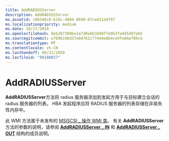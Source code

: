 ```yaml
---
title: AddRADIUSServer
description: AddRADIUSServer
ms.assetid: c8b540c8-b16c-4804-8698-87ced11a9797
ms.localizationpriority: medium
ms.date: 10/17/2018
ms.openlocfilehash: 8eb287309be3a7d0e6b3d98f7e9b37add5d97a65
ms.sourcegitcommit: e769619bd37e04762c77444e8b4ce9fe86ef09cb
ms.translationtype: MT
ms.contentlocale: zh-CN
ms.lasthandoff: 08/31/2020
ms.locfileid: "89188027"
---
```

# <a name="addradiusserver"></a>AddRADIUSServer


**AddRADIUSServer**方法将 radius 服务器添加到发起方用于与目标建立会话的 radius 服务器的列表。 HBA 发起程序应将 RADIUS 服务器的列表存储在非易失性内存中。

此 WMI 方法属于未发布的 [MSiSCSI \_ 操作 WMI 类](msiscsi-operations-wmi-class.md)。 有关 **AddRADIUSServer** 方法的参数的说明，请参阅 [**AddRADIUSServer \_ IN**](/windows-hardware/drivers/ddi/iscsiop/ns-iscsiop-_addradiusserver_in) 和 [**AddRADIUSServer \_ OUT**](/windows-hardware/drivers/ddi/iscsiop/ns-iscsiop-_addradiusserver_out) 结构的成员说明。

 

